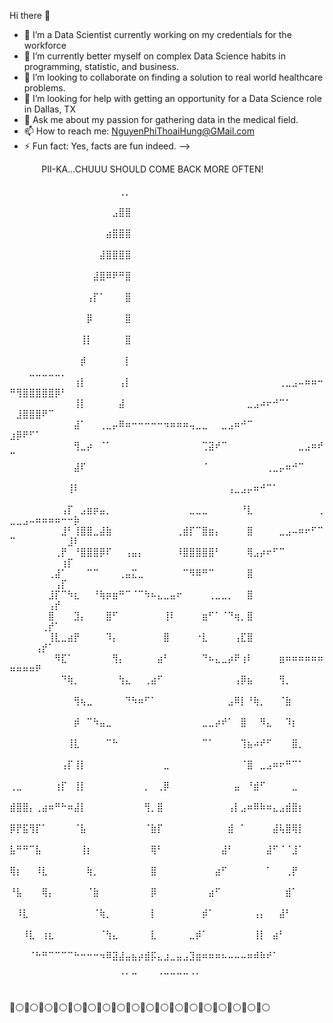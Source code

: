


Hi there 👋



- 🔭 I’m a Data Scientist currently working on my credentials for the workforce
- 🌱 I’m currently better myself on complex Data Science habits in programming, statistic, and business.
- 👯 I’m looking to collaborate on finding a solution to real world healthcare problems.
- 🤔 I’m looking for help with getting an opportunity for a Data Science role in Dallas, TX
- 💬 Ask me about my passion for gathering data in the medical field. 
- 📫 How to reach me: NguyenPhiThoaiHung@GMail.com
- ⚡ Fun fact: Yes, facts are fun indeed.
-->
  


⠀⠀⠀⠀⠀PII-KA...CHUUU SHOULD COME BACK MORE OFTEN!⠀⠀⠀⠀⠀⠀⠀⠀⠀⠀⠀⠀⠀⠀⠀⠀⠀⠀⠀
⠀⠀⠀⠀⠀⠀⠀⠀⠀⠀⠀⠀⠀⠀⠀⠀⠀⢀⡀⠀⠀⠀⠀⠀⠀⠀⠀⠀⠀⠀⠀⠀⠀⠀⠀⠀⠀⠀⠀⠀⠀⠀⠀⠀⠀⠀⠀⠀⠀⠀⠀⠀⠀⠀⠀⠀⠀⠀⠀⠀
⠀⠀⠀⠀⠀⠀⠀⠀⠀⠀⠀⠀⠀⠀⠀⠀⣠⣿⣿⠀⠀⠀⠀⠀⠀⠀⠀⠀⠀⠀⠀⠀⠀⠀⠀⠀⠀⠀⠀⠀⠀⠀⠀⠀⠀⠀⠀⠀⠀⠀⠀⠀⠀⠀⠀⠀⠀⠀⠀⠀
⠀⠀⠀⠀⠀⠀⠀⠀⠀⠀⠀⠀⠀⠀⠀⣴⣿⣿⣿⠀⠀⠀⠀⠀⠀⠀⠀⠀⠀⠀⠀⠀⠀⠀⠀⠀⠀⠀⠀⠀⠀⠀⠀⠀⠀⠀⠀⠀⠀⠀⠀⠀⠀⠀⠀⠀⠀⠀⠀⠀
⠀⠀⠀⠀⠀⠀⠀⠀⠀⠀⠀⠀⠀⠀⣼⣿⣿⣿⣿⠀⠀⠀⠀⠀⠀⠀⠀⠀⠀⠀⠀⠀⠀⠀⠀⠀⠀⠀⠀⠀⠀⠀⠀⠀⠀⠀⠀⠀⠀⠀⠀⠀⠀⠀⠀⠀⠀⠀⠀⠀
⠀⠀⠀⠀⠀⠀⠀⠀⠀⠀⠀⠀⠀⣼⣿⠿⠟⠛⣿⠀⠀⠀⠀⠀⠀⠀⠀⠀⠀⠀⠀⠀⠀⠀⠀⠀⠀⠀⠀⠀⠀⠀⠀⠀⠀⠀⠀⠀⠀⠀⠀⠀⠀⠀⠀⠀⠀⠀⠀⠀
⠀⠀⠀⠀⠀⠀⠀⠀⠀⠀⠀⠀⢠⡏⠁⠀⠀⠀⣿⠀⠀⠀⠀⠀⠀⠀⠀⠀⠀⠀⠀⠀⠀⠀⠀⠀⠀⠀⠀⠀⠀⠀⠀⠀⠀⠀⠀⠀⠀⠀⠀⠀⠀⠀⠀⠀⠀⠀⠀⠀
⠀⠀⠀⠀⠀⠀⠀⠀⠀⠀⠀⠀⡿⠀⠀⠀⠀⠀⣿⠀⠀⠀⠀⠀⠀⠀⠀⠀⠀⠀⠀⠀⠀⠀⠀⠀⠀⠀⠀⠀⠀⠀⠀⠀⠀⠀⠀⠀⠀⠀⠀⠀⠀⠀⠀⠀⠀⠀⠀⠀
⠀⠀⠀⠀⠀⠀⠀⠀⠀⠀⠀⢸⡇⠀⠀⠀⠀⠀⣿⠀⠀⠀⠀⠀⠀⠀⠀⠀⠀⠀⠀⠀⠀⠀⠀⠀⠀⠀⠀⠀⠀⠀⠀⠀⠀⠀⠀⠀⠀⠀⠀⠀⠀⠀⠀⠀⠀⠀⠀⠀
⠀⠀⠀⠀⠀⠀⠀⠀⠀⠀⠀⡾⠀⠀⠀⠀⠀⠀⡇⠀⠀⠀⠀⠀⠀⠀⠀⠀⠀⠀⠀⠀⠀⠀⠀⠀⠀⠀⠀⠀⠀⠀⠀⠀⠀⠀⠀⠀⠀⠀⠀⠀⣀⣀⣀⣀⣀⡀⠀⠀
⠀⠀⠀⠀⠀⠀⠀⠀⠀⠀⢰⡇⠀⠀⠀⠀⠀⢠⡇⠀⠀⠀⠀⠀⠀⠀⠀⠀⠀⠀⠀⠀⠀⠀⠀⠀⠀⠀⠀⠀⠀⠀⢀⣀⣠⠤⠶⠶⠒⠛⢻⣿⣿⣿⣿⣿⡿⠃⠀⠀
⠀⠀⠀⠀⠀⠀⠀⠀⠀⠀⢸⡇⠀⠀⠀⠀⠀⣼⠀⠀⠀⠀⠀⠀⠀⠀⠀⠀⠀⠀⠀⠀⠀⠀⠀⠀⠀⣀⣠⠴⠖⠚⠉⠁⠀⠀⠀⠀⠀⠀⣸⣿⣿⣿⠟⠉⠀⠀⠀⠀
⠀⠀⠀⠀⠀⠀⠀⠀⠀⠀⣼⠁⠀⠀⢀⣀⡤⠿⠶⠒⠒⠒⠒⠒⠲⠶⠶⠶⢤⣀⣀⠀⠀⣀⣠⠶⠚⠉⠀⠀⠀⠀⠀⠀⠀⠀⠀⠀⠀⣰⡿⠟⠋⠁⠀⠀⠀⠀⠀⠀
⠀⠀⠀⠀⠀⠀⠀⠀⠀⠀⢻⣀⡴⠀⠈⠁⠀⠀⠀⠀⠀⠀⠀⠀⠀⠀⠀⠀⠀⠀⢉⣽⠞⠉⠀⠀⠀⠀⠀⠀⠀⠀⠀⠀⠀⣀⣠⠶⠞⠉⠀⠀⠀⠀⠀⠀⠀⠀⠀⠀
⠀⠀⠀⠀⠀⠀⠀⠀⠀⠀⣼⠏⠀⠀⠀⠀⠀⠀⠀⠀⠀⠀⠀⠀⠀⠀⠀⠀⠀⠀⠈⠀⠀⠀⠀⠀⠀⠀⠀⠀⢀⣀⡤⠶⠚⠉⠀⠀⠀⠀⠀⠀⠀⠀⠀⠀⠀⠀⠀⠀
⠀⠀⠀⠀⠀⠀⠀⠀⠀⢸⠇⠀⠀⠀⠀⠀⠀⠀⠀⠀⠀⠀⠀⠀⠀⠀⠀⠀⠀⠀⠀⠀⠀⠀⢠⣀⣠⡤⠶⠚⠉⠁⠀⠀⠀⠀⠀⠀⠀⠀⠀⠀⠀⠀⠀⠀⠀⠀⠀⠀
⠀⠀⠀⠀⠀⠀⠀⠀⢠⡏⠀⣠⣶⡶⣤⡀⠀⠀⠀⠀⠀⠀⠀⠀⠀⠀⠀⠀⣀⣀⣀⠀⠀⠀⠀⠀⠘⣇⠀⠀⠀⠀⠀⠀⠀⠀⠀⠀⢀⣀⣀⣠⠤⠶⠶⠶⠶⠒⠒⡷
⠀⠀⠀⠀⠀⠀⠀⠀⣸⠃⢸⣿⣿⣀⣼⣷⠀⠀⠀⠀⠀⠀⠀⠀⠀⠀⢀⣾⡏⠉⣿⣶⡄⠀⠀⠀⠀⣿⠀⠀⠀⠀⣀⣠⠤⠶⠖⠋⠉⠉⠀⠀⠀⠀⠀⠀⠀⠀⣸⠇
⠀⠀⠀⠀⠀⠀⠀⢀⡟⠀⠘⣿⣿⣿⡿⠏⠀⠀⢠⣤⡄⠀⠀⠀⠀⠀⠸⣿⣿⣿⣿⣿⠃⠀⠀⠀⠀⢿⣠⡴⠖⠋⠉⠀⠀⠀⠀⠀⠀⠀⠀⠀⠀⠀⠀⠀⠀⢰⡏⠀
⠀⠀⠀⠀⠀⠀⢀⣼⠁⠀⠀⠀⠉⠉⠀⠀⠀⢀⣤⣍⣀⠀⠀⠀⠀⠀⠀⠉⠻⠿⠛⠉⠀⠀⠀⠀⠀⣿⠀⠀⠀⠀⠀⠀⠀⠀⠀⠀⠀⠀⠀⠀⠀⠀⠀⠀⢠⡏⠀⠀
⠀⠀⠀⠀⠀⠀⣸⡏⠉⠳⣆⠀⠀⠘⢷⡶⣶⠛⠉⠈⠉⠳⠦⣄⣀⣤⠖⠀⠀⠀⠀⢀⣀⣀⡀⠀⠀⣿⠀⠀⠀⠀⠀⠀⠀⠀⠀⠀⠀⠀⠀⠀⠀⠀⠀⢠⡞⠀⠀⠀
⠀⠀⠀⠀⠀⠀⣿⠀⠀⠀⣹⡄⠀⠀⠀⣿⠋⠀⠀⠀⠀⠀⠀⠀⢸⠇⠀⠀⠀⠀⣶⠋⠁⠈⠙⢶⡀⣿⠀⠀⠀⠀⠀⠀⠀⠀⠀⠀⠀⠀⠀⠀⠀⠀⢀⡞⠁⠀⠀⠀
⠀⠀⠀⠀⠀⠀⢸⣇⣀⣴⡟⠀⠀⠀⠀⠹⡄⠀⠀⠀⠀⠀⠀⠀⣿⠀⠀⠀⠀⠐⣇⠀⠀⠀⠀⢠⣏⣿⠀⠀⠀⠀⠀⠀⠀⠀⠀⠀⠀⠀⠀⠀⠀⢠⡞⠁⠀⠀⠀⠀
⠀⠀⠀⠀⠀⠀⠀⠻⣏⠁⠀⠀⠀⠀⠀⠀⢻⡄⠀⠀⠀⠀⠀⣴⠃⠀⠀⠀⠀⠀⠙⠦⣄⣀⡴⠟⢰⠇⠀⠀⠀⠀⣶⠶⠶⠶⠶⠶⠶⠶⠶⠶⠶⠟⠀⠀⠀⠀⠀⠀
⠀⠀⠀⠀⠀⠀⠀⠀⠙⢷⡀⠀⠀⠀⠀⠀⠀⢳⣄⠀⠀⢀⣴⠋⠀⠀⠀⠀⠀⠀⠀⠀⠀⠀⠀⢠⡿⣦⠀⠀⠀⠀⢻⡀⠀⠀⠀⠀⠀⠀⠀⠀⠀⠀⠀⠀⠀⠀⠀⠀
⠀⠀⠀⠀⠀⠀⠀⠀⠀⠀⢻⢦⣀⠀⠀⠀⠀⠀⠙⠳⠶⠋⠁⠀⠀⠀⠀⠀⠀⠀⠀⠀⠀⠀⣠⠿⡇⠘⢷⡀⠀⠀⠈⣷⠀⠀⠀⠀⠀⠀⠀⠀⠀⠀⠀⠀⠀⠀⠀⠀
⠀⠀⠀⠀⠀⠀⠀⠀⠀⠀⡾⠀⠉⠳⣤⣀⠀⠀⠀⠀⠀⠀⠀⠀⠀⠀⠀⠀⠀⠀⣀⣀⡴⠞⠁⠀⣿⠀⠀⠻⣄⠀⠀⠹⡆⠀⠀⠀⠀⠀⠀⠀⠀⠀⠀⠀⠀⠀⠀⠀
⠀⠀⠀⠀⠀⠀⠀⠀⠀⢸⣇⠀⠀⠀⠀⠉⠓⠀⠀⠀⠀⠀⠀⠀⠀⠀⠀⠀⠀⠀⠉⠁⠀⠀⠀⠀⢹⣦⠴⠞⠋⠀⠀⠀⣿⡀⠀⠀⠀⠀⠀⠀⠀⠀⠀⠀⠀⠀⠀⠀
⠀⠀⠀⠀⠀⠀⠀⠀⢠⡏⢸⡇⠀⠀⠀⠀⠀⠀⠀⠀⠀⠀⠀⠀⣀⠀⠀⠀⠀⠀⠀⠀⠀⠀⠀⠀⠈⣿⠀⣀⣠⠶⠖⠛⠉⠁⠀⠀⠀⠀⠀⠀⠀⠀⠀⠀⠀⠀⠀⠀
⢀⣀⠀⠀⠀⠀⠀⢰⡏⠀⢸⡇⠀⠀⠀⠀⠀⠀⠀⠀⠀⡀⠀⢀⡿⠀⠀⠀⠀⠀⠀⠀⠀⠀⠀⣤⠀⠘⣾⠋⠀⠀⠀⠀⣀⠀⠀⠀⠀⠀⠀⠀⠀⠀⠀⠀⠀⠀⠀⠀
⣾⣿⣿⡄⢀⣴⠶⠛⠓⠶⣼⡇⠀⠀⠀⠀⠀⠀⠀⠀⠀⢻⡀⣿⠀⠀⠀⠀⠀⠀⠀⠀⠀⠀⢠⡇⣠⠶⠿⠷⠶⣄⣠⣾⣿⡆⠀⠀⠀⠀⠀⠀⠀⠀⠀⠀⠀⠀⠀⠀
⡿⡟⣯⢻⡏⠁⠀⠀⠀⠀⠈⣧⠀⠀⠀⠀⠀⠀⠀⠀⠀⠈⣷⡏⠀⠀⠀⠀⠀⠀⠀⠀⠀⠀⣾⠀⠁⠀⠀⠀⠀⣼⢧⣿⢿⡇⠀⠀⠀⠀⠀⠀⠀⠀⠀⠀⠀⠀⠀⠀
⣧⠛⠛⠉⣧⠀⠀⠀⠀⠀⠀⢸⡆⠀⠀⠀⠀⠀⠀⠀⠀⠀⢿⠃⠀⠀⠀⠀⠀⠀⠀⠀⠀⣼⠃⠀⠀⠀⠀⠀⣼⠋⠈⠈⣸⠁⠀⠀⠀⠀⠀⠀⠀⠀⠀⠀⠀⠀⠀⠀
⢿⡆⠀⠀⠸⣇⠀⠀⠀⠀⠀⠀⢷⡀⠀⠀⠀⠀⠀⠀⠀⠀⣿⠀⠀⠀⠀⠀⠀⠀⠀⠀⣴⠋⠀⠀⠀⠀⠀⠀⠁⠀⠀⢀⡟⠀⠀⠀⠀⠀⠀⠀⠀⠀⠀⠀⠀⠀⠀⠀
⠘⣧⠀⠀⠀⢿⡄⠀⠀⠀⠀⠀⠈⣷⠀⠀⠀⠀⠀⠀⠀⠀⡿⠀⠀⠀⠀⠀⠀⠀⠀⣴⠋⠀⠀⠀⠀⠀⠀⠀⠀⠀⠀⣾⠁⠀⠀⠀⠀⠀⠀⠀⠀⠀⠀⠀⠀⠀⠀⠀
⠀⠸⣇⠀⠀⠀⠀⠀⠀⠀⠀⠀⠀⠈⢷⡀⠀⠀⠀⠀⠀⠀⡇⠀⠀⠀⠀⠀⠀⠀⡾⠁⠀⠀⠀⠀⠀⠀⢠⡄⠀⠀⣼⠃⠀⠀⠀⠀⠀⠀⠀⠀⠀⠀⠀⠀⠀⠀⠀⠀
⠀⠀⠸⣇⠀⢰⣆⠀⠀⠀⠀⠀⠀⠀⠈⢳⣄⠀⠀⠀⠀⠀⣇⠀⠀⠀⠀⠀⣀⡾⠁⠀⠀⠀⠀⠀⠀⠀⢸⡇⠀⣴⠃⠀⠀⠀⠀⠀⠀⠀⠀⠀⠀⠀⠀⠀⠀⠀⠀⠀
⠀⠀⠀⠈⠓⠛⠉⠉⠉⠉⠓⠒⠒⠒⠲⠿⣽⣼⣤⣦⡴⣾⡯⣄⣰⣀⣤⣠⣹⣶⠶⠶⠶⠦⠤⠤⠤⠶⠾⠷⠞⠁⠀⠀⠀⠀⠀⠀⠀⠀⠀⠀⠀⠀⠀⠀⠀⠀⠀⠀
⠀⠀⠀⠀⠀⠀⠀⠀⠀⠀⠀⠀⠀⠀⠀⠀⠀⠈⠁⠉⠀⠀⠀⠈⠉⠉⠉⠉⠈⠁⠀⠀⠀⠀⠀⠀⠀⠀⠀⠀⠀⠀⠀⠀⠀⠀⠀⠀⠀⠀⠀⠀⠀⠀⠀⠀⠀⠀⠀⠀

🔴⚪🔴⚪🔴⚪🔴⚪🔴⚪🔴⚪🔴⚪🔴⚪🔴⚪🔴⚪🔴⚪🔴⚪🔴⚪🔴⚪🔴⚪🔴⚪🔴⚪🔴⚪
